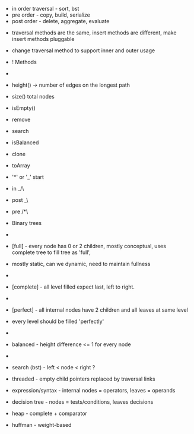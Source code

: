 - in order traversal - sort, bst
- pre order - copy, build, serialize
- post order - delete, aggregate, evaluate


* traversal methods are the same, insert methods are different, make insert methods pluggable
* change traversal method to support inner and outer usage

* ! Methods
* 
* height() -> number of edges on the longest path
* size() total nodes
* isEmpty()
* remove
* search
* isBalanced
* clone
* toArray

* '*' or '_' start
* in _/\
* post _\
* pre /*\

*  Binary trees
* 
* [full] - every node has 0 or 2 children, mostly conceptual, uses complete tree to fill tree as 'full', 
* mostly static, can we dynamic, need to maintain fullness
* 
* [complete] - all level filled expect last, left to right.
* 
* [perfect] - all internal nodes have 2 children and all leaves at same level
* every level should be filled 'perfectly'
* 
* balanced - height difference <= 1 for every node
* 
* search (bst) - left < node < right ?
* threaded - empty child pointers replaced by traversal links
* expression/syntax - internal nodes = operators, leaves = operands
* decision tree - nodes = tests/conditions, leaves decisions 
* heap - complete + comparator
* huffman - weight-based